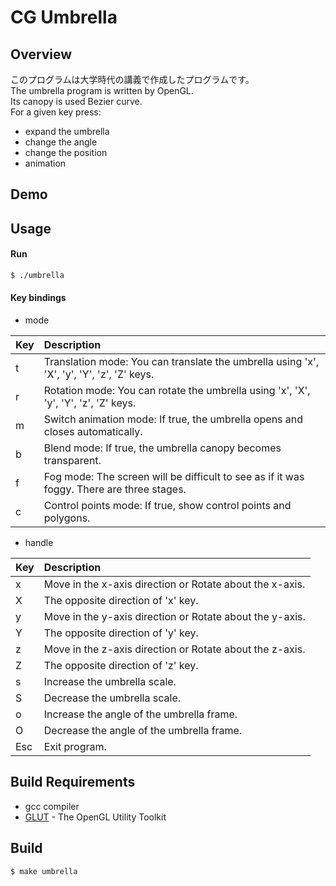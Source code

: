 CG Umbrella
====

## Overview
このプログラムは大学時代の講義で作成したプログラムです。  
The umbrella program is written by OpenGL.  
Its canopy is used Bezier curve.  
For a given key press:  
* expand the umbrella
* change the angle
* change the position
* animation

## Demo


## Usage
#### Run 

```sh
$ ./umbrella
```

#### Key bindings
* mode

| Key | Description |
|:----|:----|
| t | Translation mode: You can translate the umbrella using 'x', 'X', 'y', 'Y', 'z', 'Z' keys. |
| r | Rotation mode: You can rotate the umbrella using 'x', 'X', 'y', 'Y', 'z', 'Z' keys. |
| m | Switch animation mode: If true, the umbrella opens and closes automatically. |
| b | Blend mode: If true, the umbrella canopy becomes transparent. |
| f | Fog mode: The screen will be difficult to see as if it was foggy. There are three stages. |
| c | Control points mode: If true, show control points and polygons. |

* handle

| Key | Description |
|:----|:----|
| x | Move in the x-axis direction or Rotate about the x-axis. |
| X | The opposite direction of 'x' key. |
| y | Move in the y-axis direction or Rotate about the y-axis. |
| Y | The opposite direction of 'y' key. |
| z | Move in the z-axis direction or Rotate about the z-axis.|
| Z | The opposite direction of 'z' key. |
| s | Increase the umbrella scale. |
| S | Decrease the umbrella scale. |
| o | Increase the angle of the umbrella frame. |
| O | Decrease the angle of the umbrella frame. |
| Esc | Exit program. |

## Build Requirements
* gcc compiler
* [GLUT](https://www.opengl.org/resources/libraries/glut/) - The OpenGL Utility Toolkit

## Build

```sh
$ make umbrella
```

